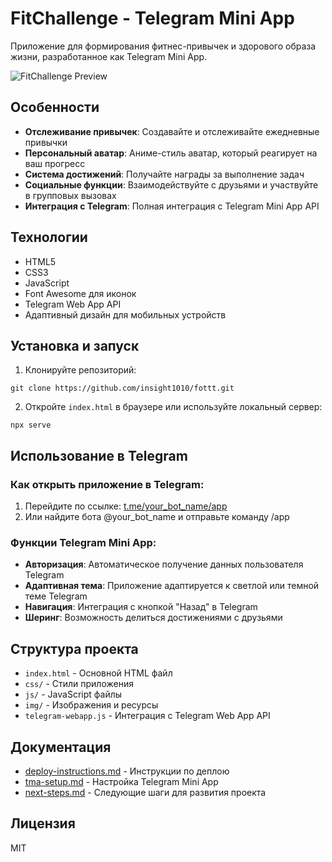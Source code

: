 # FitChallenge - Telegram Mini App

Приложение для формирования фитнес-привычек и здорового образа жизни, разработанное как Telegram Mini App.

![FitChallenge Preview](https://i.imgur.com/example.jpg)

## Особенности

- **Отслеживание привычек**: Создавайте и отслеживайте ежедневные привычки
- **Персональный аватар**: Аниме-стиль аватар, который реагирует на ваш прогресс
- **Система достижений**: Получайте награды за выполнение задач
- **Социальные функции**: Взаимодействуйте с друзьями и участвуйте в групповых вызовах
- **Интеграция с Telegram**: Полная интеграция с Telegram Mini App API

## Технологии

- HTML5
- CSS3
- JavaScript
- Font Awesome для иконок
- Telegram Web App API
- Адаптивный дизайн для мобильных устройств

## Установка и запуск

1. Клонируйте репозиторий:
```
git clone https://github.com/insight1010/fottt.git
```

2. Откройте `index.html` в браузере или используйте локальный сервер:
```
npx serve
```

## Использование в Telegram

### Как открыть приложение в Telegram:

1. Перейдите по ссылке: [t.me/your_bot_name/app](https://t.me/your_bot_name/app)
2. Или найдите бота @your_bot_name и отправьте команду /app

### Функции Telegram Mini App:

- **Авторизация**: Автоматическое получение данных пользователя Telegram
- **Адаптивная тема**: Приложение адаптируется к светлой или темной теме Telegram
- **Навигация**: Интеграция с кнопкой "Назад" в Telegram
- **Шеринг**: Возможность делиться достижениями с друзьями

## Структура проекта

- `index.html` - Основной HTML файл
- `css/` - Стили приложения
- `js/` - JavaScript файлы
- `img/` - Изображения и ресурсы
- `telegram-webapp.js` - Интеграция с Telegram Web App API

## Документация

- [deploy-instructions.md](deploy-instructions.md) - Инструкции по деплою
- [tma-setup.md](tma-setup.md) - Настройка Telegram Mini App
- [next-steps.md](next-steps.md) - Следующие шаги для развития проекта

## Лицензия

MIT 
